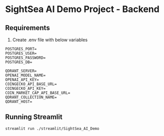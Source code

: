 # SightSea AI Demo Project - Backend

## Requirements
1. Create .env file with below variables
```POSTGRES_SERVER=db-postgresql-nyc3-95671-do-user-18909566-0.k.db.ondigitalocean.com
POSTGRES_PORT=
POSTGRES_USER=
POSTGRES_PASSWORD=
POSTGRES_DB=

QDRANT_SERVER=
OPENAI_MODEL_NAME=
OPENAI_API_KEY=
COINGECKO_API_BASE_URL=
COINGECKO_API_KEY=
COIN_MARKET_CAP_API_BASE_URL=
QDRANT_COLLECTION_NAME=
QDRANT_HOST=
```


## Running Streamlit
```console
streamlit run ./streamlit/SightSea_AI_Demo
```